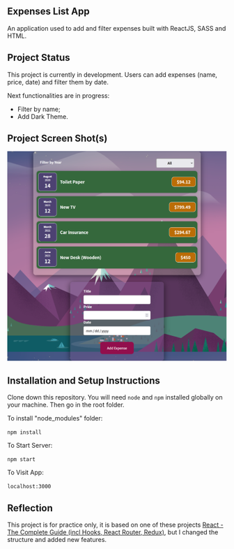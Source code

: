 ## Expenses List App

An application used to add and filter expenses built with ReactJS, SASS and HTML.

## Project Status

This project is currently in development. Users can add expenses (name, price, date) and filter them by date.

Next functionalities are in progress:

- Filter by name;
- Add Dark Theme.

## Project Screen Shot(s)

![expense-app-ss](/src/assets/images/expense-app-ss.png)

## Installation and Setup Instructions

Clone down this repository. You will need `node` and `npm` installed globally on your machine. Then go in the root folder.

To install "node_modules" folder:

`npm install`

To Start Server:

`npm start`

To Visit App:

`localhost:3000`

## Reflection

This project is for practice only, it is based on one of these projects [React - The Complete Guide (incl Hooks, React Router, Redux)](https://www.udemy.com/course/react-the-complete-guide-incl-redux/), but I changed the structure and added new features.
